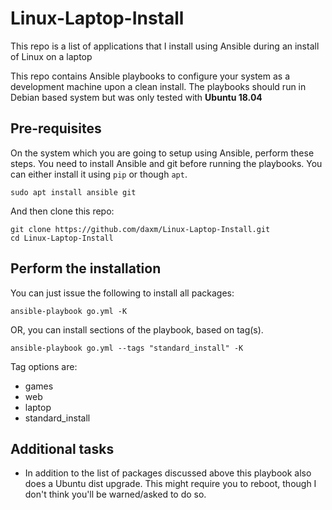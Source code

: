 # Linux-Laptop-Install
This repo is a list of applications that I install using Ansible during an install of Linux on a laptop

This repo contains Ansible playbooks to configure your system as a development machine upon a clean install. The 
playbooks should run in Debian based system but was only tested with **Ubuntu 18.04**

## Pre-requisites
On the system which you are going to setup using Ansible, perform these steps.
You need to install Ansible and git before running the playbooks. You can either install it using `pip` or though `apt`.
```
sudo apt install ansible git

```
And then clone this repo:
```
git clone https://github.com/daxm/Linux-Laptop-Install.git
cd Linux-Laptop-Install

```

## Perform the installation
You can just issue the following to install all packages:
```
ansible-playbook go.yml -K

```
OR, you can install sections of the playbook, based on tag(s).
```
ansible-playbook go.yml --tags "standard_install" -K

```

Tag options are:
- games
- web
- laptop
- standard_install

## Additional tasks
- In addition to the list of packages discussed above this playbook also does a Ubuntu dist upgrade.  This might 
require you to reboot, though I don't think you'll be warned/asked to do so.
